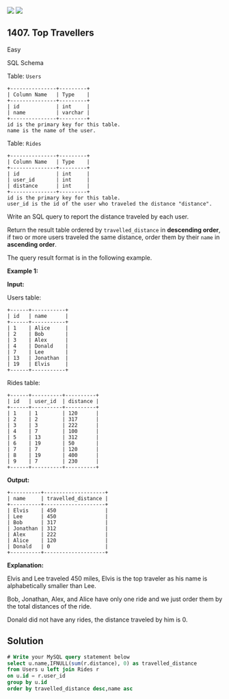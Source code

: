 [![](https://img.shields.io/github/stars/javadev/LeetCode-in-Kotlin?label=Stars&style=flat-square)](https://github.com/javadev/LeetCode-in-Kotlin)
[![](https://img.shields.io/github/forks/javadev/LeetCode-in-Kotlin?label=Fork%20me%20on%20GitHub%20&style=flat-square)](https://github.com/javadev/LeetCode-in-Kotlin/fork)

## 1407\. Top Travellers

Easy

SQL Schema

Table: `Users`

    +---------------+---------+
    | Column Name   | Type    |
    +---------------+---------+
    | id            | int     |
    | name          | varchar |
    +---------------+---------+
    id is the primary key for this table.
    name is the name of the user. 

Table: `Rides`

    +---------------+---------+
    | Column Name   | Type    |
    +---------------+---------+
    | id            | int     |
    | user_id       | int     |
    | distance      | int     |
    +---------------+---------+
    id is the primary key for this table.
    user_id is the id of the user who traveled the distance "distance". 

Write an SQL query to report the distance traveled by each user.

Return the result table ordered by `travelled_distance` in **descending order**, if two or more users traveled the same distance, order them by their `name` in **ascending order**.

The query result format is in the following example.

**Example 1:**

**Input:**

Users table:

    +------+-----------+
    | id   | name      |
    +------+-----------+
    | 1    | Alice     |
    | 2    | Bob       |
    | 3    | Alex      |
    | 4    | Donald    |
    | 7    | Lee       |
    | 13   | Jonathan  |
    | 19   | Elvis     |
    +------+-----------+ 
    
Rides table:

    +------+----------+----------+
    | id   | user_id  | distance |
    +------+----------+----------+
    | 1    | 1        | 120      |
    | 2    | 2        | 317      |
    | 3    | 3        | 222      |
    | 4    | 7        | 100      |
    | 5    | 13       | 312      |
    | 6    | 19       | 50       |
    | 7    | 7        | 120      |
    | 8    | 19       | 400      |
    | 9    | 7        | 230      |
    +------+----------+----------+

**Output:**

    +----------+--------------------+
    | name     | travelled_distance |
    +----------+--------------------+
    | Elvis    | 450                |
    | Lee      | 450                |
    | Bob      | 317                |
    | Jonathan | 312                |
    | Alex     | 222                |
    | Alice    | 120                |
    | Donald   | 0                  |
    +----------+--------------------+

**Explanation:**

Elvis and Lee traveled 450 miles, Elvis is the top traveler as his name is alphabetically smaller than Lee.

Bob, Jonathan, Alex, and Alice have only one ride and we just order them by the total distances of the ride.

Donald did not have any rides, the distance traveled by him is 0.

## Solution

```sql
# Write your MySQL query statement below
select u.name,IFNULL(sum(r.distance), 0) as travelled_distance
from Users u left join Rides r
on u.id = r.user_id
group by u.id
order by travelled_distance desc,name asc
```